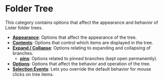 # Folder Tree

This category contains options that affect the appearance and behavior of Lister folder trees.

- **[Appearance](/Manual/preferences/preferences_categories/folder_tree/appearance.md)**: Options that affect the appearance of the tree.
- **[Contents](/Manual/preferences/preferences_categories/folder_tree/contents.md)**: Options that control which items are displayed in the tree.
- **[Expand / Collapse](/Manual/preferences/preferences_categories/folder_tree/expand_collapse/RAEDME.md)**: Options relating to expanding and collapsing of branches.
  - **[pins](/Manual/preferences/preferences_categories/folder_tree/expand_collapse/pins.md)**: Options related to pinned branches (kept open permanently).
- **[Options](/Manual/preferences/preferences_categories/folder_tree/options.md)**: Options that affect the behavior and operation of the tree.
- **[Selection Events](/Manual/preferences/preferences_categories/folder_tree/selection_events.md)**: Lets you override the default behavior for mouse clicks on tree items.
